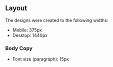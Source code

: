 ## Layout

The designs were created to the following widths:

- Mobile: 375px
- Desktop: 1440px

### Body Copy

- Font size (paragraph): 15px